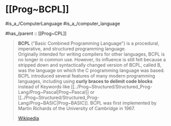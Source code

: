 # [[Prog~BCPL]] 

#is_a_/ComputerLanguage 
#is_a_/computer_language  

#has_/parent  :: [[Prog~CPL]] 

> **BCPL** ("Basic Combined Programming Language") is a procedural, imperative, and structured programming language.  
> Originally intended for writing compilers for other languages, BCPL is no longer in common use. However, its influence is still felt because a stripped down and syntactically changed version of BCPL, called B, was the language on which the C programming language was based.  
> BCPL introduced several features of many modern programming languages, 
> including using __curly braces to delimit code blocks__ instead of Keywords like [[../Prog~Structured/Structured_Prog-Lang/Prog~Pascal|Prog~Pascal]] or [[../Prog~Structured/Structured_Prog-Lang/Prog~BASIC|Prog~BASIC]]. 
> BCPL was first implemented 
> by Martin Richards of the University of Cambridge in 1967.
>
> [Wikipedia](https://en.wikipedia.org/wiki/BCPL)

